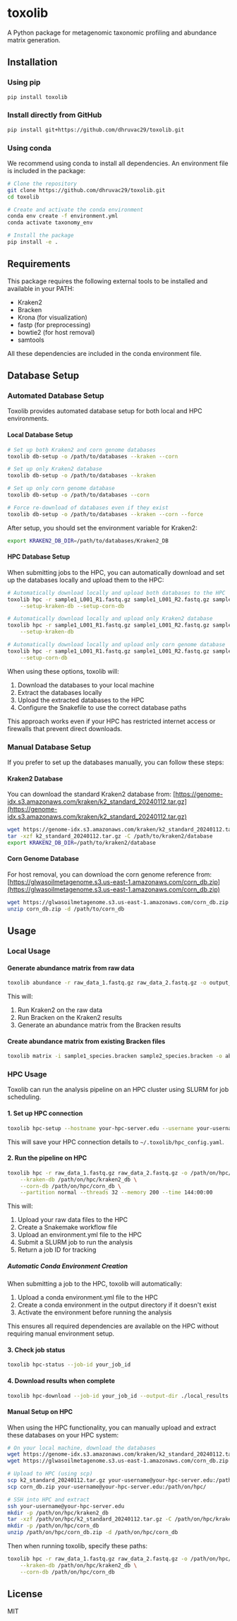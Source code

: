 # toxolib

A Python package for metagenomic taxonomic profiling and abundance matrix generation.

## Installation

### Using pip

```bash
pip install toxolib
```

### Install directly from GitHub

```bash
pip install git+https://github.com/dhruvac29/toxolib.git
```

### Using conda

We recommend using conda to install all dependencies. An environment file is included in the package:

```bash
# Clone the repository
git clone https://github.com/dhruvac29/toxolib.git
cd toxolib

# Create and activate the conda environment
conda env create -f environment.yml
conda activate taxonomy_env

# Install the package
pip install -e .
```

## Requirements

This package requires the following external tools to be installed and available in your PATH:

- Kraken2
- Bracken
- Krona (for visualization)
- fastp (for preprocessing)
- bowtie2 (for host removal)
- samtools

All these dependencies are included in the conda environment file.

## Database Setup

### Automated Database Setup

Toxolib provides automated database setup for both local and HPC environments.

#### Local Database Setup

```bash
# Set up both Kraken2 and corn genome databases
toxolib db-setup -o /path/to/databases --kraken --corn

# Set up only Kraken2 database
toxolib db-setup -o /path/to/databases --kraken

# Set up only corn genome database
toxolib db-setup -o /path/to/databases --corn

# Force re-download of databases even if they exist
toxolib db-setup -o /path/to/databases --kraken --corn --force
```

After setup, you should set the environment variable for Kraken2:

```bash
export KRAKEN2_DB_DIR=/path/to/databases/Kraken2_DB
```

#### HPC Database Setup

When submitting jobs to the HPC, you can automatically download and set up the databases locally and upload them to the HPC:

```bash
# Automatically download locally and upload both databases to the HPC
toxolib hpc -r sample1_L001_R1.fastq.gz sample1_L001_R2.fastq.gz sample1_L002_R1.fastq.gz sample1_L002_R2.fastq.gz -o /path/on/hpc/output_dir \
    --setup-kraken-db --setup-corn-db

# Automatically download locally and upload only Kraken2 database
toxolib hpc -r sample1_L001_R1.fastq.gz sample1_L001_R2.fastq.gz sample1_L002_R1.fastq.gz sample1_L002_R2.fastq.gz -o /path/on/hpc/output_dir \
    --setup-kraken-db

# Automatically download locally and upload only corn genome database
toxolib hpc -r sample1_L001_R1.fastq.gz sample1_L001_R2.fastq.gz sample1_L002_R1.fastq.gz sample1_L002_R2.fastq.gz -o /path/on/hpc/output_dir \
    --setup-corn-db
```

When using these options, toxolib will:
1. Download the databases to your local machine
2. Extract the databases locally
3. Upload the extracted databases to the HPC
4. Configure the Snakefile to use the correct database paths

This approach works even if your HPC has restricted internet access or firewalls that prevent direct downloads.

### Manual Database Setup

If you prefer to set up the databases manually, you can follow these steps:

#### Kraken2 Database

You can download the standard Kraken2 database from:
[https://genome-idx.s3.amazonaws.com/kraken/k2_standard_20240112.tar.gz](https://genome-idx.s3.amazonaws.com/kraken/k2_standard_20240112.tar.gz)

```bash
wget https://genome-idx.s3.amazonaws.com/kraken/k2_standard_20240112.tar.gz
tar -xzf k2_standard_20240112.tar.gz -C /path/to/kraken2/database
export KRAKEN2_DB_DIR=/path/to/kraken2/database
```

#### Corn Genome Database

For host removal, you can download the corn genome reference from:
[https://glwasoilmetagenome.s3.us-east-1.amazonaws.com/corn_db.zip](https://glwasoilmetagenome.s3.us-east-1.amazonaws.com/corn_db.zip)

```bash
wget https://glwasoilmetagenome.s3.us-east-1.amazonaws.com/corn_db.zip
unzip corn_db.zip -d /path/to/corn_db
```

## Usage

### Local Usage

#### Generate abundance matrix from raw data

```bash
toxolib abundance -r raw_data_1.fastq.gz raw_data_2.fastq.gz -o output_directory
```

This will:
1. Run Kraken2 on the raw data
2. Run Bracken on the Kraken2 results
3. Generate an abundance matrix from the Bracken results

#### Create abundance matrix from existing Bracken files

```bash
toxolib matrix -i sample1_species.bracken sample2_species.bracken -o abundance_matrix.csv
```

### HPC Usage

Toxolib can run the analysis pipeline on an HPC cluster using SLURM for job scheduling.

#### 1. Set up HPC connection

```bash
toxolib hpc-setup --hostname your-hpc-server.edu --username your-username --key-file ~/.ssh/id_rsa
```

This will save your HPC connection details to `~/.toxolib/hpc_config.yaml`.

#### 2. Run the pipeline on HPC

```bash
toxolib hpc -r raw_data_1.fastq.gz raw_data_2.fastq.gz -o /path/on/hpc/output_dir \
    --kraken-db /path/on/hpc/kraken2_db \
    --corn-db /path/on/hpc/corn_db \
    --partition normal --threads 32 --memory 200 --time 144:00:00
```

This will:
1. Upload your raw data files to the HPC
2. Create a Snakemake workflow file
3. Upload an environment.yml file to the HPC
4. Submit a SLURM job to run the analysis
5. Return a job ID for tracking

##### Automatic Conda Environment Creation

When submitting a job to the HPC, toxolib will automatically:
1. Upload a conda environment.yml file to the HPC
2. Create a conda environment in the output directory if it doesn't exist
3. Activate the environment before running the analysis

This ensures all required dependencies are available on the HPC without requiring manual environment setup.

#### 3. Check job status

```bash
toxolib hpc-status --job-id your_job_id
```

#### 4. Download results when complete

```bash
toxolib hpc-download --job-id your_job_id --output-dir ./local_results
```



#### Manual Setup on HPC

When using the HPC functionality, you can manually upload and extract these databases on your HPC system:

```bash
# On your local machine, download the databases
wget https://genome-idx.s3.amazonaws.com/kraken/k2_standard_20240112.tar.gz
wget https://glwasoilmetagenome.s3.us-east-1.amazonaws.com/corn_db.zip

# Upload to HPC (using scp)
scp k2_standard_20240112.tar.gz your-username@your-hpc-server.edu:/path/on/hpc/
scp corn_db.zip your-username@your-hpc-server.edu:/path/on/hpc/

# SSH into HPC and extract
ssh your-username@your-hpc-server.edu
mkdir -p /path/on/hpc/kraken2_db
tar -xzf /path/on/hpc/k2_standard_20240112.tar.gz -C /path/on/hpc/kraken2_db
mkdir -p /path/on/hpc/corn_db
unzip /path/on/hpc/corn_db.zip -d /path/on/hpc/corn_db
```

Then when running toxolib, specify these paths:

```bash
toxolib hpc -r raw_data_1.fastq.gz raw_data_2.fastq.gz -o /path/on/hpc/output_dir \
    --kraken-db /path/on/hpc/kraken2_db \
    --corn-db /path/on/hpc/corn_db
```

## License

MIT
